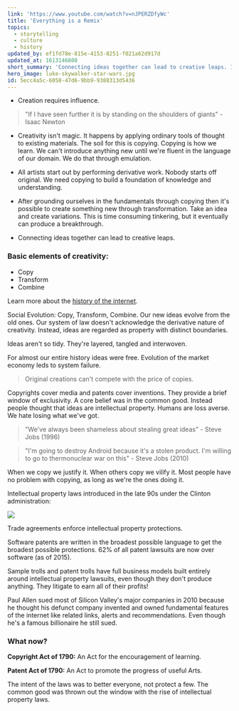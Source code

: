```yaml
---
link: 'https://www.youtube.com/watch?v=nJPERZDfyWc'
title: 'Everything is a Remix'
topics:
  - storytelling
  - culture
  - history
updated_by: ef1fd78e-815e-4153-8251-f021a62d917d
updated_at: 1613146808
short_summary: 'Connecting ideas together can lead to creative leaps. Intellectual property laws are problematic for the common good.'
hero_image: luke-skywalker-star-wars.jpg
id: 5ecc4a5c-6058-47d6-9bb9-9388313d5436
---
```

- Creation requires influence.

> "If I have seen further it is by standing on the shoulders of giants" -Isaac Newton

- Creativity isn't magic. It happens by applying ordinary tools of thought to existing materials. The soil for this is copying. Copying is how we learn. We can't introduce anything new until we're fluent in the language of our domain. We do that through emulation.

- All artists start out by performing derivative work. Nobody starts off original. We need copying to build a foundation of knowledge and understanding.

- After grounding ourselves in the fundamentals through copying then it's possible to create something new through transformation. Take an idea and create variations. This is time consuming tinkering, but it eventually can produce a breakthrough.

- Connecting ideas together can lead to creative leaps.

### Basic elements of creativity:
- Copy
- Transform
- Combine

Learn more about the [history of the internet](https://www.connorleech.info/links/history-of-the-world-wide-web-1990s-edition/).

Social Evolution: Copy, Transform, Combine. Our new ideas evolve from the old ones. Our system of law doesn't acknowledge the derivative nature of creativity. Instead, ideas are regarded as property with distinct boundaries.

Ideas aren't so tidy. They're layered, tangled and interwoven. 

For almost our entire history ideas were free. Evolution of the market economy leds to system failure.

> Original creations can't compete with the price of copies. 

Copyrights cover media and patents cover inventions. They provide a brief window of exclusivity. A core belief was in the common good. Instead people thought that ideas are intellectual property. Humans are loss averse. We hate losing what we've got. 

> "We've always been shameless about stealing great ideas" - Steve Jobs (1996)

> "I'm going to destroy Android because it's a stolen product. I'm willing to go to thermonuclear war on this" - Steve Jobs (2010)

When we copy we justify it. When others copy we vilify it. Most people have no problem with copying, as long as we're the ones doing it.

Intellectual property laws introduced in the late 90s under the Clinton administration:

![](/assets/intellectual-property-legislation.png)

Trade agreements enforce intellectual property protections.

Software patents are written in the broadest possible language to get the broadest possible protections. 62% of all patent lawsuits are now over software (as of 2015).

Sample trolls and patent trolls have full business models built entirely around intellectual property lawsuits, even though they don't produce anything. They litigate to earn all of their profits!

Paul Allen sued most of Silicon Valley's major companies in 2010 because he thought his defunct company invented and owned fundamental features of the internet like related links, alerts and recommendations. Even though he's a famous billionaire he still sued.

### What now?

**Copyright Act of 1790:** An Act for the encouragement of learning.

**Patent Act of 1790:** An Act to promote the progress of useful Arts.

The intent of the laws was to better everyone, not protect a few. The common good was thrown out the window with the rise of intellectual property laws.